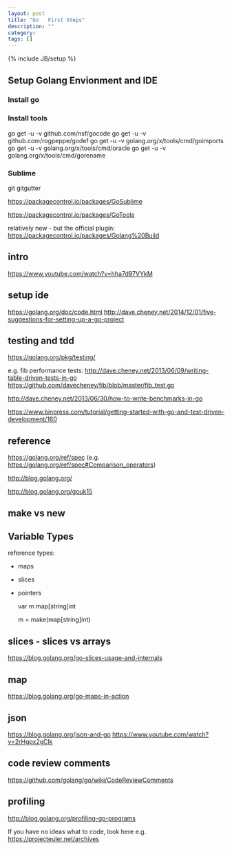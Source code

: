 ```yaml
---
layout: post
title: "Go   First Steps"
description: ""
category: 
tags: []
---
```

{% include JB/setup %}



## Setup Golang Envionment and IDE


### Install go


### Install tools

go get -u -v github.com/nsf/gocode
go get -u -v github.com/rogpeppe/godef
go get -u -v golang.org/x/tools/cmd/goimports
go get -u -v golang.org/x/tools/cmd/oracle
go get -u -v golang.org/x/tools/cmd/gorename



### Sublime

git
gitgutter


https://packagecontrol.io/packages/GoSublime


https://packagecontrol.io/packages/GoTools


relatively new - but the official plugin:
https://packagecontrol.io/packages/Golang%20Build


## intro
https://www.youtube.com/watch?v=hha7d97VYkM



## setup ide
https://golang.org/doc/code.html
http://dave.cheney.net/2014/12/01/five-suggestions-for-setting-up-a-go-project


## testing and tdd
https://golang.org/pkg/testing/

e.g. fib performance tests: 
http://dave.cheney.net/2013/06/09/writing-table-driven-tests-in-go
https://github.com/davecheney/fib/blob/master/fib_test.go

http://dave.cheney.net/2013/06/30/how-to-write-benchmarks-in-go


https://www.binpress.com/tutorial/getting-started-with-go-and-test-driven-development/160




## reference

https://golang.org/ref/spec
(e.g. https://golang.org/ref/spec#Comparison_operators)


http://blog.golang.org/


http://blog.golang.org/gouk15




## make vs new



## Variable Types

reference types:

* maps 
* slices
* pointers

    var m map[string]int

    m = make(map[string]int)


## slices - slices vs arrays
https://blog.golang.org/go-slices-usage-and-internals

## map
https://blog.golang.org/go-maps-in-action


## json
https://blog.golang.org/json-and-go
https://www.youtube.com/watch?v=2rHgpx2gClk


## code review comments
https://github.com/golang/go/wiki/CodeReviewComments


## profiling
http://blog.golang.org/profiling-go-programs




If you have no ideas what to code, look here e.g. https://projecteuler.net/archives
